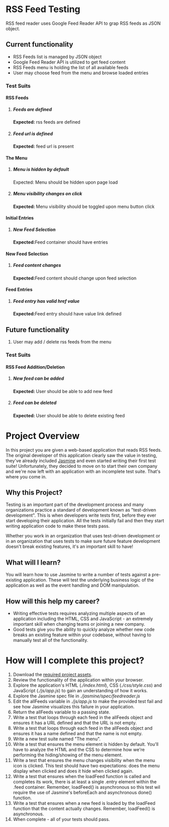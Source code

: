 <h1>RSS Feed Testing</h1> 

<p>RSS feed reader uses Google Feed Reader API to grap RSS feeds as JSON object. </p>

<h2>Current functionality</h2>
<ul>
	<li>RSS Feeds list is managed by JSON object</li>
	<li>Google Feed Reader API is utilized to get feed content</li>
	<li>RSS Feeds menu is holding the list of all available feeds</li>
	<li>User may choose feed from the menu and browse loaded entries</li>
</ul>


<h3>Test Suits</h3>
<h4>RSS Feeds</h4>
<ol>
	<li>
		<h5>Feeds are defined</h5>
		<p><strong>Expected:</strong> rss feeds are defined</p>
	</li>
	<li>
		<h5>Feed url is defined</h5>
		<p><strong>Expected:</strong> feed url is present</p>
	</li>
</ol>
<h4>The Menu</h4>
<ol>
	<li>
		<h5>Menu is hidden by default</h5>
		<p>Expected: Menu should be hidden upon page load</p>
	</li>
	<li>
		<h5>Menu visibility changes on click</h5>
		<p><strong>Expected: </strong> Menu visibility should be toggled upon menu button click</p>
	</li>

</ol>
<h4>Initial Entries</h4>
<ol>
	<li>
		<h5>New Feed Selection</h5>
		<p><strong>Expected:</strong>Feed container should have entries</p>
	</li>
</ol>
<h4>New Feed Selection</h4>
<ol>
	<li>
		<h5>Feed content changes</h5>
		<p><strong>Expected:</strong>Feed content should change upon feed selection</p>
	</li>
</ol>

<h4>Feed Entries</h4>
<ol>
	<li>
		<h5>Feed entry has valid href value</h5>
		<p><strong>Expected:</strong>Feed entry should have value link defined</p>
	</li>
</ol>

<h2>Future functionality</h2>
<ol>
	<li>User may add / delete rss feeds from the menu</li>
</ol>
<h3>Test Suits</h3>
<h4>RSS Feed Addition/Deletion</h4>
<ol>
	<li>
		<h5>New feed can be added</h5>
		<p><strong>Expected: </strong> User should be able to add new feed</p>
	</li>
	<li>
		<h5>Feed can be deleted</h5>
		<p><strong>Expected: </strong> User should be able to delete existing feed</p>
	</li>
</ol>


# Project Overview

In this project you are given a web-based application that reads RSS feeds. The original developer of this application clearly saw the value in testing, they've already included [Jasmine](http://jasmine.github.io/) and even started writing their first test suite! Unfortunately, they decided to move on to start their own company and we're now left with an application with an incomplete test suite. That's where you come in.


## Why this Project?

Testing is an important part of the development process and many organizations practice a standard of development known as "test-driven development". This is when developers write tests first, before they ever start developing their application. All the tests initially fail and then they start writing application code to make these tests pass.

Whether you work in an organization that uses test-driven development or in an organization that uses tests to make sure future feature development doesn't break existing features, it's an important skill to have!


## What will I learn?

You will learn how to use Jasmine to write a number of tests against a pre-existing application. These will test the underlying business logic of the application as well as the event handling and DOM manipulation.


## How will this help my career?

* Writing effective tests requires analyzing multiple aspects of an application including the HTML, CSS and JavaScript - an extremely important skill when changing teams or joining a new company.
* Good tests give you the ability to quickly analyze whether new code breaks an existing feature within your codebase, without having to manually test all of the functionality.


# How will I complete this project?

1. Download the [required project assets](http://github.com/udacity/frontend-nanodegree-feedreader).
2. Review the functionality of the application within your browser.
3. Explore the application's HTML (*./index.html*), CSS (*./css/style.css*) and JavaScript (*./js/app.js*) to gain an understanding of how it works.
4. Explore the Jasmine spec file in *./jasmine/spec/feedreader.js*
5. Edit the allFeeds variable in *./js/app.js* to make the provided test fail and see how Jasmine visualizes this failure in your application.
6. Return the allFeeds variable to a passing state.
7. Write a test that loops through each feed in the allFeeds object and ensures it has a URL defined and that the URL is not empty.
8. Write a test that loops through each feed in the allFeeds object and ensures it has a name defined and that the name is not empty.
9. Write a new test suite named "The menu".
10. Write a test that ensures the menu element is hidden by default. You'll have to analyze the HTML and the CSS to determine how we're performing the hiding/showing of the menu element.
11. Write a test that ensures the menu changes visibility when the menu icon is clicked. This test should have two expectations: does the menu display when clicked and does it hide when clicked again.
12. Write a test that ensures when the loadFeed function is called and completes its work, there is at least a single .entry element within the .feed container. Remember, loadFeed() is asynchronous so this test wil require the use of Jasmine's beforeEach and asynchronous done() function.
13. Write a test that ensures when a new feed is loaded by the loadFeed function that the content actually changes. Remember, loadFeed() is asynchronous.
14. When complete - all of your tests should pass.
